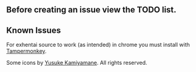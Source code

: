 ## Before creating an issue view the TODO list.

## Known Issues
For exhentai source to work (as intended) in chrome you must install with [Tampermonkey](https://chrome.google.com/webstore/detail/dhdgffkkebhmkfjojejmpbldmpobfkfo).

Some icons by [Yusuke Kamiyamane](http://p.yusukekamiyamane.com/). All rights reserved.